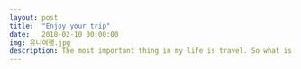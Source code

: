 ```yaml
---
layout: post
title:  "Enjoy your trip"
date:   2018-02-10 00:00:00
img: 유니여행.jpg
description: The most important thing in my life is travel. So what is the most important thing in a trip?
---
```



